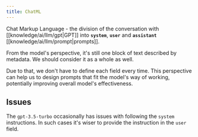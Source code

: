 ```yaml
---
title: ChatML
---
```


Chat Markup Language - the division of the conversation with [[knowledge/ai/llm/gpt|GPT]] into **`system`**, **`user`** and **`assistant`** [[knowledge/ai/llm/prompt|prompts]].

From the model's perspective, it's still one block of text described by metadata. We should consider it as a whole as well.

Due to that, we don't have to define each field every time. This perspective can help us to design prompts that fit the model's way of working, potentially improving overall model's effectiveness.

## Issues

The `gpt-3.5-turbo` occasionally has issues with following the `system` instructions. In such cases it's wiser to provide the instruction in the `user` field.

